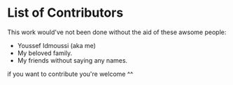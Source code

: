 # List of Contributors

This work would've not been done without the aid of these awsome people:

* Youssef Idmoussi (aka me)
* My beloved family.
* My friends without saying any names.

if you want to contribute you're welcome ^^
